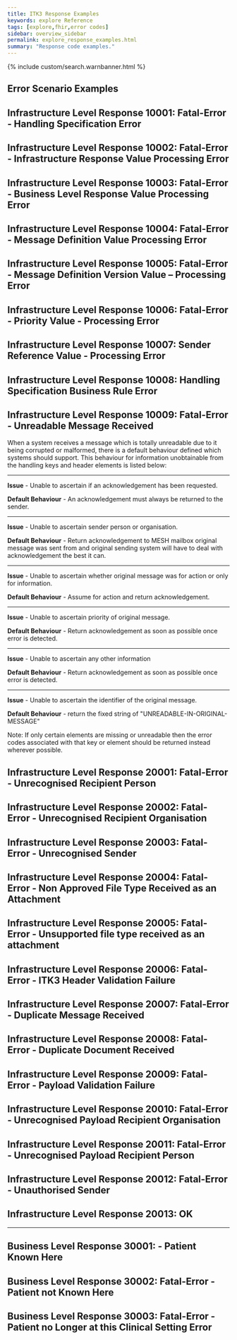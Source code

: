 ```yaml
---
title: ITK3 Response Examples
keywords: explore Reference
tags: [explore,fhir,error codes]
sidebar: overview_sidebar
permalink: explore_response_examples.html
summary: "Response code examples."
---
```


{% include custom/search.warnbanner.html %}

## Error Scenario Examples ##

## Infrastructure Level Response 10001: Fatal-Error - Handling Specification Error ##

<script src="https://gist.github.com/IOPS-DEV/ae61ef54e2827502cf382e3a6e19a986.js"></script>

## Infrastructure Level Response 10002: Fatal-Error - Infrastructure Response Value Processing Error ##

<script src="https://gist.github.com/IOPS-DEV/313aeb38232f92aacdbabf235f24b0af.js"></script>

## Infrastructure Level Response 10003: Fatal-Error - Business Level Response Value Processing Error ##

<script src="https://gist.github.com/IOPS-DEV/66b215872b5c4b9f125904b86add2a13.js"></script>

## Infrastructure Level Response 10004: Fatal-Error - Message Definition Value Processing Error ##

<script src="https://gist.github.com/IOPS-DEV/65c1971379ca58788d57caecccb64ab4.js"></script>

## Infrastructure Level Response 10005: Fatal-Error - Message Definition Version Value – Processing Error ##

<script src="https://gist.github.com/IOPS-DEV/1af0659abda0358f2fc1da5e48c32aaa.js"></script>

## Infrastructure Level Response 10006: Fatal-Error - Priority Value - Processing Error ##

<script src="https://gist.github.com/IOPS-DEV/8d97f3f8f10863669f22b913b5427ad4.js"></script>

## Infrastructure Level Response 10007: Sender Reference Value - Processing Error ##

<script src="https://gist.github.com/IOPS-DEV/442295632e65283c9bc93277f724f4ba.js"></script>

## Infrastructure Level Response 10008: Handling Specification Business Rule Error ##

<script src="https://gist.github.com/IOPS-DEV/92be67019cff622998091ea3510e1987.js"></script>

## Infrastructure Level Response 10009: Fatal-Error - Unreadable Message Received ##

When a system receives a message which is totally unreadable due to it being corrupted or malformed, there is a default behaviour defined which systems should support. This behaviour for information unobtainable from the handling keys and header elements is listed below:

----------

**Issue** - Unable to ascertain if an acknowledgement has been requested.

**Default Behaviour** - An acknowledgement must always be returned to the sender.

----------

**Issue** - Unable to ascertain sender person or organisation.

**Default Behaviour** - Return acknowledgement to MESH mailbox original message was sent from and original sending system will have to deal with acknowledgement the best it can. 

----------

**Issue** - Unable to ascertain whether original message was for action or only for information.

**Default Behaviour** - Assume for action and return acknowledgement.

----------

**Issue** - Unable to ascertain priority of original message.

**Default Behaviour** - Return acknowledgement as soon as possible once error is detected. 

----------

**Issue** - Unable to ascertain any other information

**Default Behaviour** - Return acknowledgement as soon as possible once error is detected. 

----------

**Issue** - Unable to ascertain the identifier of the original message.

**Default Behaviour** - return the fixed string of "UNREADABLE-IN-ORIGINAL-MESSAGE"

Note: If only certain elements are missing or unreadable then the error codes associated with that key or element should be returned instead wherever possible.

<script src="https://gist.github.com/IOPS-DEV/88e98b35e38e00d6f9f4f2ed0f898137.js"></script>


## Infrastructure Level Response 20001: Fatal-Error - Unrecognised Recipient Person ##

<script src="https://gist.github.com/IOPS-DEV/a50afeaaa7cfeb3e14bf91ae20821590.js"></script>

## Infrastructure Level Response 20002: Fatal-Error - Unrecognised Recipient Organisation ##

<script src="https://gist.github.com/IOPS-DEV/be0aff85266ea704133490609f3d72c4.js"></script>

## Infrastructure Level Response 20003: Fatal-Error - Unrecognised Sender ##

<script src="https://gist.github.com/IOPS-DEV/ff8cab7b593fba2f668724b5106bf984.js"></script>

## Infrastructure Level Response 20004: Fatal-Error - Non Approved File Type Received as an Attachment ##

<script src="https://gist.github.com/IOPS-DEV/4a85440beba40460110e1ad6511e79ea.js"></script>

## Infrastructure Level Response 20005: Fatal-Error - Unsupported file type received as an attachment ##

<script src="https://gist.github.com/IOPS-DEV/a8333d0f1891db50b636a0eed744aedf.js"></script>

## Infrastructure Level Response 20006: Fatal-Error - ITK3 Header Validation Failure ##

<script src="https://gist.github.com/IOPS-DEV/c9d8f3c6604bd9fb930726a3678c8b15.js"></script>

## Infrastructure Level Response 20007: Fatal-Error - Duplicate Message Received ##

<script src="https://gist.github.com/IOPS-DEV/30971d3a9dc414caea8db1b0dd339f7d.js"></script>

## Infrastructure Level Response 20008: Fatal-Error - Duplicate Document Received ##

<script src="https://gist.github.com/IOPS-DEV/c87f2fc1d4aa11f4c9edf69e7873ece5.js"></script>

## Infrastructure Level Response 20009: Fatal-Error - Payload Validation Failure ##

<script src="https://gist.github.com/IOPS-DEV/e383f75a43e258adfc2bd20b93ef4bc1.js"></script>

## Infrastructure Level Response 20010: Fatal-Error - Unrecognised Payload Recipient Organisation ##

<script src="https://gist.github.com/IOPS-DEV/035cd398b95719b3f133f5bd4bf7186e.js"></script>

## Infrastructure Level Response 20011: Fatal-Error - Unrecognised Payload Recipient Person ##

<script src="https://gist.github.com/IOPS-DEV/7773b458b80a1a9ff2c649e84ddd23fb.js"></script>

## Infrastructure Level Response 20012: Fatal-Error - Unauthorised Sender ##

<script src="https://gist.github.com/IOPS-DEV/8a0090e678251e23b5ecfb78d851149f.js"></script>

## Infrastructure Level Response 20013: OK ##

<script src="https://gist.github.com/IOPS-DEV/56fdf8105c60efa5811342a924ffe0fc.js"></script>

----------

## Business Level Response 30001:  - Patient Known Here ##

<script src="https://gist.github.com/IOPS-DEV/402cb8cfa1c134efb7f8b2cbd24f83af.js"></script>

## Business Level Response 30002: Fatal-Error - Patient not Known Here ##

<script src="https://gist.github.com/IOPS-DEV/bb187a8ff421bfb5b39a9d3abf1811fa.js"></script>

## Business Level Response 30003: Fatal-Error - Patient no Longer at this Clinical Setting Error ##

<script src="https://gist.github.com/IOPS-DEV/cf7eed45cfcf6523b3c40d7cb21f1612.js"></script>
